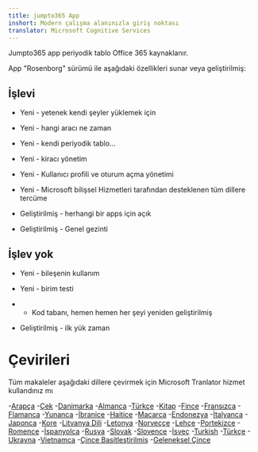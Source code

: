 ```yaml
---
title: jumpto365 App
inshort: Modern çalışma alanınızla giriş noktası
translator: Microsoft Cognitive Services
---
```



Jumpto365 app periyodik tablo Office 365 kaynaklanır. 

App "Rosenborg" sürümü ile aşağıdaki özellikleri sunar veya geliştirilmiş:

## İşlevi

* Yeni - yetenek kendi şeyler yüklemek için

* Yeni - hangi aracı ne zaman

* Yeni - kendi periyodik tablo...

* Yeni - kiracı yönetim

* Yeni - Kullanıcı profili ve oturum açma yönetimi

* Yeni - Microsoft bilişsel Hizmetleri tarafından desteklenen tüm dillere tercüme

* Geliştirilmiş - herhangi bir apps için açık

* Geliştirilmiş - Genel gezinti

## İşlev yok

* Yeni - bileşenin kullanım

* Yeni - birim testi

* - Kod tabanı, hemen hemen her şeyi yeniden geliştirilmiş

* Geliştirilmiş - ilk yük zaman


# Çevirileri
Tüm makaleler aşağıdaki dillere çevirmek için Microsoft Tranlator hizmet kullandınız mı

-[Arapça](https://preview.app.jumpto365.com/tool/jumpto365/language/ar)
-[Çek](https://preview.app.jumpto365.com/tool/jumpto365/language/cs)
-[Danimarka](https://preview.app.jumpto365.com/tool/jumpto365/language/da)
-[Almanca](https://preview.app.jumpto365.com/tool/jumpto365/language/de)
-[Türkçe](https://preview.app.jumpto365.com/tool/jumpto365/language/en)
-[Kitap](https://preview.app.jumpto365.com/tool/jumpto365/language/et)
-[Fince](https://preview.app.jumpto365.com/tool/jumpto365/language/fi)
-[Fransızca](https://preview.app.jumpto365.com/tool/jumpto365/language/fr)
-[Flamanca](https://preview.app.jumpto365.com/tool/jumpto365/language/nl)
-[Yunanca](https://preview.app.jumpto365.com/tool/jumpto365/language/el)
-[İbranice](https://preview.app.jumpto365.com/tool/jumpto365/language/he)
-[Haitice](https://preview.app.jumpto365.com/tool/jumpto365/language/ht)
-[Macarca](https://preview.app.jumpto365.com/tool/jumpto365/language/hu)
-[Endonezya](https://preview.app.jumpto365.com/tool/jumpto365/language/id)
-[İtalyanca](https://preview.app.jumpto365.com/tool/jumpto365/language/it)
-[Japonca](https://preview.app.jumpto365.com/tool/jumpto365/language/ja)
-[Kore](https://preview.app.jumpto365.com/tool/jumpto365/language/ko)
-[Litvanya Dili](https://preview.app.jumpto365.com/tool/jumpto365/language/lt)
-[Letonya](https://preview.app.jumpto365.com/tool/jumpto365/language/lv)
-[Norveççe](https://preview.app.jumpto365.com/tool/jumpto365/language/no)
-[Lehçe](https://preview.app.jumpto365.com/tool/jumpto365/language/pl)
-[Portekizce](https://preview.app.jumpto365.com/tool/jumpto365/language/pt)
-[Romence](https://preview.app.jumpto365.com/tool/jumpto365/language/ro)
-[İspanyolca](https://preview.app.jumpto365.com/tool/jumpto365/language/es)
-[Rusya](https://preview.app.jumpto365.com/tool/jumpto365/language/ru)
-[Slovak](https://preview.app.jumpto365.com/tool/jumpto365/language/sk)
-[Slovence](https://preview.app.jumpto365.com/tool/jumpto365/language/sl)
-[İsveç](https://preview.app.jumpto365.com/tool/jumpto365/language/sv)
-[Turkish](https://preview.app.jumpto365.com/tool/jumpto365/language/th)
-[Türkçe](https://preview.app.jumpto365.com/tool/jumpto365/language/tr)
-[Ukrayna](https://preview.app.jumpto365.com/tool/jumpto365/language/uk)
-[Vietnamca](https://preview.app.jumpto365.com/tool/jumpto365/language/vi)
-[Çince Basitleştirilmiş](https://preview.app.jumpto365.com/tool/jumpto365/language/zh-CHS)
-[Geleneksel Çince](https://preview.app.jumpto365.com/tool/jumpto365/language/zh-CHT)


